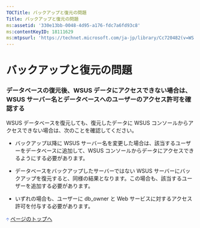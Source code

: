 ```yaml
---
TOCTitle: バックアップと復元の問題
Title: バックアップと復元の問題
ms:assetid: '330e13bb-0048-4d95-a176-fdc7a6fd93c8'
ms:contentKeyID: 18111629
ms:mtpsurl: 'https://technet.microsoft.com/ja-jp/library/Cc720482(v=WS.10)'
---
```


バックアップと復元の問題
========================

### データベースの復元後、WSUS データにアクセスできない場合は、WSUS サーバー名とデータベースへのユーザーのアクセス許可を確認する

WSUS データベースを復元しても、復元したデータに WSUS コンソールからアクセスできない場合は、次のことを確認してください。

-   バックアップ以降に WSUS サーバー名を変更した場合は、該当するユーザーをデータベースに追加して、WSUS コンソールからデータにアクセスできるようにする必要があります。

-   データベースをバックアップしたサーバーではない WSUS サーバーにバックアップを復元すると、同様の結果となります。この場合も、該当するユーザーを追加する必要があります。

-   いずれの場合も、ユーザーに db\_owner と Web サービスに対するアクセス許可を付与する必要があります。

![](images/Cc720482.arrow_px_up(ja-jp,WS.10).gif) [ページのトップへ](#ctl00_rs1_eb1_panel1)
